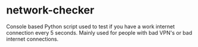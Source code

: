# network-checker
Console based Python script used to test if you have a work internet connection every 5 seconds. Mainly used for people with bad VPN's or bad internet connections.

